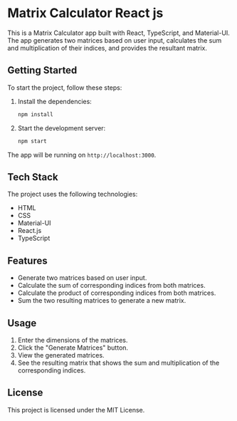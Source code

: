 # Matrix Calculator React js

This is a Matrix Calculator app built with React, TypeScript, and Material-UI. The app generates two matrices based on user input, calculates the sum and multiplication of their indices, and provides the resultant matrix.

## Getting Started

To start the project, follow these steps:

1. Install the dependencies:
    ```bash
    npm install
    ```

2. Start the development server:
    ```bash
    npm start
    ```

The app will be running on `http://localhost:3000`.

## Tech Stack

The project uses the following technologies:

- HTML
- CSS
- Material-UI
- React.js
- TypeScript

## Features

- Generate two matrices based on user input.
- Calculate the sum of corresponding indices from both matrices.
- Calculate the product of corresponding indices from both matrices.
- Sum the two resulting matrices to generate a new matrix.

## Usage

1. Enter the dimensions of the matrices.
2. Click the "Generate Matrices" button.
3. View the generated matrices.
4. See the resulting matrix that shows the sum and multiplication of the corresponding indices.

## License

This project is licensed under the MIT License.

